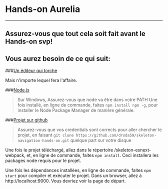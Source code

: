 # Hands-on Aurelia

---

## Assurez-vous que tout cela soit fait avant le Hands-on svp! 
## Vous aurez besoin de ce qui suit: 

###[Un éditeur qui torche](https://code.visualstudio.com)

Mais n'importe lequel fera l'affaire. 

###[Node.js](https://nodejs.org/dist/v6.7.0/node-v6.7.0-x64.msi)
> Sur Windows, Assurez-vous que node va être dans votre PATH
Une fois installé, en ligne de commande, faites `npm install npm -g`, pour installer le Node Package Manager de manière générale. 

###[Projet sur github](https://github.com/droda59/skeleton-navigation-hands-on)
> Assurez-vous que vos credentials sont corrects pour aller chercher le projet, en faisant `git clone https://github.com/droda59/skeleton-navigation-hands-on.git` quelque part sur votre disque

Une fois le projet téléchargé, allez dans le répertoire /skeleton-esnext-webpack, et, en ligne de commande, faites `npm install`. Ceci installera les packages node requis pour le projet. 

Une fois les dépendances installées, en ligne de commande, faites `npm start` pour compiler et exécuter le projet. Dans un browser, allez à http://localhost:9000. Vous devriez voir la page de départ. 
